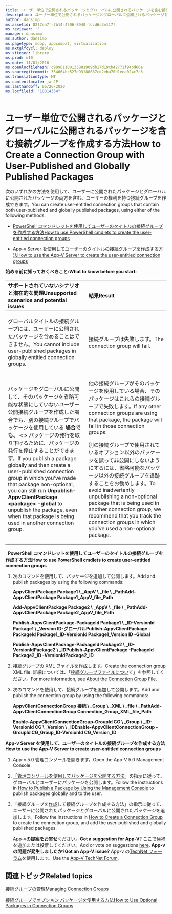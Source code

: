 ```yaml
---
title: ユーザー単位で公開されるパッケージとグローバルに公開されるパッケージを含む接続グループを作成する方法
description: ユーザー単位で公開されるパッケージとグローバルに公開されるパッケージを含む接続グループを作成する方法
author: dansimp
ms.assetid: 82f7ea7f-7b14-4506-8940-fdcd6c3e117f
ms.reviewer: ''
manager: dansimp
ms.author: dansimp
ms.pagetype: mdop, appcompat, virtualization
ms.mktglfcycl: deploy
ms.sitesec: library
ms.prod: w10
ms.date: 11/01/2016
ms.openlocfilehash: c98981180133881909db17d19cb42771f94bd66a
ms.sourcegitcommit: 354664bc527d93f80687cd2eba70d1eea024c7c3
ms.translationtype: MT
ms.contentlocale: ja-JP
ms.lasthandoff: 06/26/2020
ms.locfileid: "10814354"
---
```

# <span data-ttu-id="07cf2-103">ユーザー単位で公開されるパッケージとグローバルに公開されるパッケージを含む接続グループを作成する方法</span><span class="sxs-lookup"><span data-stu-id="07cf2-103">How to Create a Connection Group with User-Published and Globally Published Packages</span></span>
<span data-ttu-id="07cf2-104">次のいずれかの方法を使用して、ユーザーに公開されたパッケージとグローバルに公開されたパッケージの両方を含む、ユーザーの権利を持つ接続グループを作成できます。</span><span class="sxs-lookup"><span data-stu-id="07cf2-104">You can create user-entitled connection groups that contain both user-published and globally published packages, using either of the following methods:</span></span>

-   [<span data-ttu-id="07cf2-105">PowerShell コマンドレットを使用してユーザーのタイトルの接続グループを作成する方法</span><span class="sxs-lookup"><span data-stu-id="07cf2-105">How to use PowerShell cmdlets to create the user-entitled connection groups</span></span>](#bkmk-posh-userentitled-cg)

-   [<span data-ttu-id="07cf2-106">App-v Server を使用してユーザーのタイトルの接続グループを作成する方法</span><span class="sxs-lookup"><span data-stu-id="07cf2-106">How to use the App-V Server to create the user-entitled connection groups</span></span>](#bkmk-appvserver-userentitled-cg)

**<span data-ttu-id="07cf2-107">始める前に知っておくべきこと:</span><span class="sxs-lookup"><span data-stu-id="07cf2-107">What to know before you start:</span></span>**

<table>
<colgroup>
<col width="50%" />
<col width="50%" />
</colgroup>
<thead>
<tr class="header">
<th align="left"><span data-ttu-id="07cf2-108">サポートされていないシナリオと潜在的な問題</span><span class="sxs-lookup"><span data-stu-id="07cf2-108">Unsupported scenarios and potential issues</span></span></th>
<th align="left"><span data-ttu-id="07cf2-109">結果</span><span class="sxs-lookup"><span data-stu-id="07cf2-109">Result</span></span></th>
</tr>
</thead>
<tbody>
<tr class="odd">
<td align="left"><p><span data-ttu-id="07cf2-110">グローバルタイトルの接続グループには、ユーザーに公開されたパッケージを含めることはできません。</span><span class="sxs-lookup"><span data-stu-id="07cf2-110">You cannot include user-published packages in globally entitled connection groups.</span></span></p></td>
<td align="left"><p><span data-ttu-id="07cf2-111">接続グループは失敗します。</span><span class="sxs-lookup"><span data-stu-id="07cf2-111">The connection group will fail.</span></span></p></td>
</tr>
<tr class="even">
<td align="left"><p><span data-ttu-id="07cf2-112">パッケージをグローバルに公開して、そのパッケージを省略可能な状態にしていないユーザー公開接続グループを作成した場合でも、別の接続グループでパッケージを使用している <strong> 場合でも、 &lt; &gt; </strong> パッケージの発行を取り下げるために、パッケージの発行を停止することができます。</span><span class="sxs-lookup"><span data-stu-id="07cf2-112">If you publish a package globally and then create a user-published connection group in which you’ve made that package non-optional, you can still run <strong>Unpublish-AppvClientPackage &lt;package&gt; -global</strong> to unpublish the package, even when that package is being used in another connection group.</span></span></p></td>
<td align="left"><p><span data-ttu-id="07cf2-113">他の接続グループがそのパッケージを使用している場合、そのパッケージはこれらの接続グループで失敗します。</span><span class="sxs-lookup"><span data-stu-id="07cf2-113">If any other connection groups are using that package, the package will fail in those connection groups.</span></span></p>
<p><span data-ttu-id="07cf2-114">別の接続グループで使用されているオプション以外のパッケージを誤って非公開にしないようにするには、省略可能なパッケージ以外の接続グループを追跡することをお勧めします。</span><span class="sxs-lookup"><span data-stu-id="07cf2-114">To avoid inadvertently unpublishing a non-optional package that is being used in another connection group, we recommend that you track the connection groups in which you’ve used a non-optional package.</span></span></p></td>
</tr>
</tbody>
</table>

 
<a href="" id="bkmk-posh-userentitled-cg"></a>**<span data-ttu-id="07cf2-115">PowerShell コマンドレットを使用してユーザーのタイトルの接続グループを作成する方法</span><span class="sxs-lookup"><span data-stu-id="07cf2-115">How to use PowerShell cmdlets to create user-entitled connection groups</span></span>**

1.  <span data-ttu-id="07cf2-116">次のコマンドを使用して、パッケージを追加して公開します。</span><span class="sxs-lookup"><span data-stu-id="07cf2-116">Add and publish packages by using the following commands:</span></span>

    **<span data-ttu-id="07cf2-117">AppvClientPackage Package1 \ _AppV \ _file \ _Path</span><span class="sxs-lookup"><span data-stu-id="07cf2-117">Add-AppvClientPackage Package1\_AppV\_file\_Path</span></span>**

    **<span data-ttu-id="07cf2-118">Add-AppvClientPackage Package2 \ _AppV \ _file \ _Path</span><span class="sxs-lookup"><span data-stu-id="07cf2-118">Add-AppvClientPackage Package2\_AppV\_file\_Path</span></span>**

    **<span data-ttu-id="07cf2-119">Publish-AppvClientPackage-PackageId Package1 \ _ID-VersionId Package1 \ _Version ID-グローバル</span><span class="sxs-lookup"><span data-stu-id="07cf2-119">Publish-AppvClientPackage -PackageId Package1\_ID-VersionId Package1\_Version ID -Global</span></span>**

    **<span data-ttu-id="07cf2-120">Publish-AppvClientPackage-PackageId Package2 \ _ID-VersionIdPackage2 \ _ID</span><span class="sxs-lookup"><span data-stu-id="07cf2-120">Publish-AppvClientPackage -PackageId Package2\_ID -VersionIdPackage2\_ID</span></span>**

2.  <span data-ttu-id="07cf2-121">接続グループの XML ファイルを作成します。</span><span class="sxs-lookup"><span data-stu-id="07cf2-121">Create the connection group XML file.</span></span> <span data-ttu-id="07cf2-122">詳細については、「[接続グループファイルについ](about-the-connection-group-file.md)て」を参照してください。</span><span class="sxs-lookup"><span data-stu-id="07cf2-122">For more information, see [About the Connection Group File](about-the-connection-group-file.md).</span></span>

3.  <span data-ttu-id="07cf2-123">次のコマンドを使用して、接続グループを追加して公開します。</span><span class="sxs-lookup"><span data-stu-id="07cf2-123">Add and publish the connection group by using the following commands:</span></span>

    **<span data-ttu-id="07cf2-124">AppvClientConnectionGroup 接続 \ _Group \ _XML \ _file \ _Path</span><span class="sxs-lookup"><span data-stu-id="07cf2-124">Add-AppvClientConnectionGroup Connection\_Group\_XML\_file\_Path</span></span>**

    **<span data-ttu-id="07cf2-125">Enable-AppvClientConnectionGroup-GroupId CG \ _Group \ _ID-VersionId CG \ _Version \ _ID</span><span class="sxs-lookup"><span data-stu-id="07cf2-125">Enable-AppvClientConnectionGroup -GroupId CG\_Group\_ID-VersionId CG\_Version\_ID</span></span>**

<a href="" id="bkmk-appvserver-userentitled-cg"></a>**<span data-ttu-id="07cf2-126">App-v Server を使用して、ユーザーのタイトルの接続グループを作成する方法</span><span class="sxs-lookup"><span data-stu-id="07cf2-126">How to use the App-V Server to create user-entitled connection groups</span></span>**

1.  <span data-ttu-id="07cf2-127">App-v 5.0 管理コンソールを開きます。</span><span class="sxs-lookup"><span data-stu-id="07cf2-127">Open the App-V 5.0 Management Console.</span></span>

2.  <span data-ttu-id="07cf2-128">[「管理コンソールを使用してパッケージを公開する方法](how-to-publish-a-package-by-using-the-management-console-50.md)」の指示に従って、グローバルとユーザーにパッケージを公開します。</span><span class="sxs-lookup"><span data-stu-id="07cf2-128">Follow the instructions in [How to Publish a Package by Using the Management Console](how-to-publish-a-package-by-using-the-management-console-50.md) to publish packages globally and to the user.</span></span>

3.  <span data-ttu-id="07cf2-129">「接続グループを[作成](how-to-create-a-connection-group.md)して接続グループを作成する方法」の指示に従って、ユーザーに公開されたパッケージとグローバルに公開されたパッケージを追加します。</span><span class="sxs-lookup"><span data-stu-id="07cf2-129">Follow the instructions in [How to Create a Connection Group](how-to-create-a-connection-group.md) to create the connection group, and add the user-published and globally published packages.</span></span>

    <span data-ttu-id="07cf2-130">App-v**の提案をお寄せ**ください。</span><span class="sxs-lookup"><span data-stu-id="07cf2-130">**Got a suggestion for App-V**?</span></span> <span data-ttu-id="07cf2-131">[ここで](http://appv.uservoice.com/forums/280448-microsoft-application-virtualization)候補を追加または投票してください。</span><span class="sxs-lookup"><span data-stu-id="07cf2-131">Add or vote on suggestions [here](http://appv.uservoice.com/forums/280448-microsoft-application-virtualization).</span></span> **<span data-ttu-id="07cf2-132">App-v の問題が発生しましたか?</span><span class="sxs-lookup"><span data-stu-id="07cf2-132">Got an App-V issue?</span></span>** <span data-ttu-id="07cf2-133">App-v の[TechNet フォーラム](https://social.technet.microsoft.com/Forums/home?forum=mdopappv)を使用します。</span><span class="sxs-lookup"><span data-stu-id="07cf2-133">Use the [App-V TechNet Forum](https://social.technet.microsoft.com/Forums/home?forum=mdopappv).</span></span>

## <span data-ttu-id="07cf2-134">関連トピック</span><span class="sxs-lookup"><span data-stu-id="07cf2-134">Related topics</span></span>


[<span data-ttu-id="07cf2-135">接続グループの管理</span><span class="sxs-lookup"><span data-stu-id="07cf2-135">Managing Connection Groups</span></span>](managing-connection-groups.md)

[<span data-ttu-id="07cf2-136">接続グループでオプション パッケージを使用する方法</span><span class="sxs-lookup"><span data-stu-id="07cf2-136">How to Use Optional Packages in Connection Groups</span></span>](how-to-use-optional-packages-in-connection-groups.md)

 

 





